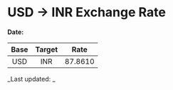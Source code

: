 # USD → INR Exchange Rate

**Date:** 

| Base | Target | Rate  |
|:----:|:------:|:-----:|
| USD  | INR    | 87.8610 |

_Last updated: _